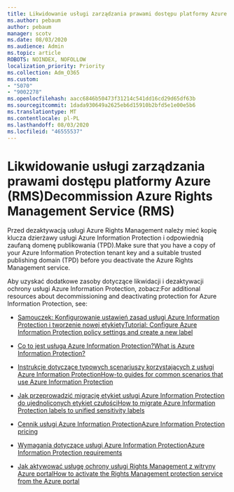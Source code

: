 ```yaml
---
title: Likwidowanie usługi zarządzania prawami dostępu platformy Azure (RMS)
ms.author: pebaum
author: pebaum
manager: scotv
ms.date: 08/03/2020
ms.audience: Admin
ms.topic: article
ROBOTS: NOINDEX, NOFOLLOW
localization_priority: Priority
ms.collection: Adm_O365
ms.custom:
- "5070"
- "9002278"
ms.openlocfilehash: aacc6846b50473f31214c541dd16cd29d65df63b
ms.sourcegitcommit: 1dada930649a2625eb6d15910b2bfd5e1e00e5b6
ms.translationtype: MT
ms.contentlocale: pl-PL
ms.lasthandoff: 08/03/2020
ms.locfileid: "46555537"
---
```

# <a name="decommission-azure-rights-management-service-rms"></a><span data-ttu-id="d1944-102">Likwidowanie usługi zarządzania prawami dostępu platformy Azure (RMS)</span><span class="sxs-lookup"><span data-stu-id="d1944-102">Decommission Azure Rights Management Service (RMS)</span></span>

<span data-ttu-id="d1944-103">Przed dezaktywacją usługi Azure Rights Management należy mieć kopię klucza dzierżawy usługi Azure Information Protection i odpowiednią zaufaną domenę publikowania (TPD).</span><span class="sxs-lookup"><span data-stu-id="d1944-103">Make sure that you have a copy of your Azure Information Protection tenant key and a suitable trusted publishing domain (TPD) before you deactivate the Azure Rights Management service.</span></span>

<span data-ttu-id="d1944-104">Aby uzyskać dodatkowe zasoby dotyczące likwidacji i dezaktywacji ochrony usługi Azure Information Protection, zobacz:</span><span class="sxs-lookup"><span data-stu-id="d1944-104">For additional resources about decommissioning and deactivating protection for Azure Information Protection, see:</span></span>

- [<span data-ttu-id="d1944-105">Samouczek: Konfigurowanie ustawień zasad usługi Azure Information Protection i tworzenie nowej etykiety</span><span class="sxs-lookup"><span data-stu-id="d1944-105">Tutorial: Configure Azure Information Protection policy settings and create a new label</span></span>](https://docs.microsoft.com/azure/information-protection/get-started/infoprotect-quick-start-tutorial)
- [<span data-ttu-id="d1944-106">Co to jest usługa Azure Information Protection?</span><span class="sxs-lookup"><span data-stu-id="d1944-106">What is Azure Information Protection?</span></span>](https://docs.microsoft.com/azure/information-protection/what-is-information-protection)
- [<span data-ttu-id="d1944-107">Instrukcje dotyczące typowych scenariuszy korzystających z usługi Azure Information Protection</span><span class="sxs-lookup"><span data-stu-id="d1944-107">How-to guides for common scenarios that use Azure Information Protection</span></span>](https://docs.microsoft.com/azure/information-protection/how-to-guides)  
    
- [<span data-ttu-id="d1944-108">Jak przeprowadzić migrację etykiet usługi Azure Information Protection do ujednoliconych etykiet czułości</span><span class="sxs-lookup"><span data-stu-id="d1944-108">How to migrate Azure Information Protection labels to unified sensitivity labels</span></span>](https://docs.microsoft.com/azure/information-protection/configure-policy-migrate-labels)  
    
- [<span data-ttu-id="d1944-109">Cennik usługi Azure Information Protection</span><span class="sxs-lookup"><span data-stu-id="d1944-109">Azure Information Protection pricing</span></span>](https://azure.microsoft.com/pricing/details/information-protection)  
    
- [<span data-ttu-id="d1944-110">Wymagania dotyczące usługi Azure Information Protection</span><span class="sxs-lookup"><span data-stu-id="d1944-110">Azure Information Protection requirements</span></span>](https://docs.microsoft.com/azure/information-protection/get-started/requirements)  
    
- [<span data-ttu-id="d1944-111">Jak aktywować usługę ochrony usługi Rights Management z witryny Azure portal</span><span class="sxs-lookup"><span data-stu-id="d1944-111">How to activate the Rights Management protection service from the Azure portal</span></span>](https://docs.microsoft.com/azure/information-protection/deploy-use/activate-azure)